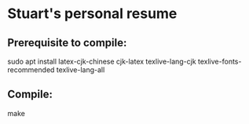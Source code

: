 # Stuart's personal resume

## Prerequisite to compile:
sudo apt install latex-cjk-chinese cjk-latex texlive-lang-cjk texlive-fonts-recommended texlive-lang-all

## Compile:
make
